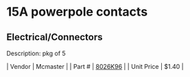 # 15A powerpole contacts
## Electrical/Connectors
Description: 	pkg of 5 

| Vendor | Mcmaster | 
| Part # | [8026K96](http://www.mcmaster.com/) | 
| Unit Price | $1.40 | 

